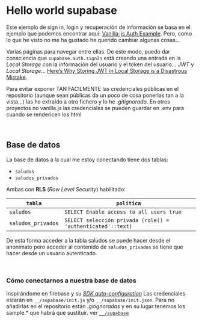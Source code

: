 # Hello world supabase

Este ejemplo de sign in, login y recuperación de información se basa en el ejemplo que podemos encontrar aquí: [Vanilla-js Auth Example](https://github.com/supabase/supabase/tree/master/examples/javascript-auth). Pero, como lo que he visto no me ha gustado he querido cambiar algunas cosas...

Varias páginas para navegar entre ellas. De este modo, puedo dar consciencia que `supabase.auth.signIn` está creando una entrada en la *Local Storage* con la información del usuario y el token del usuario...  *JWT* y *Local Storage*... [Here’s Why Storing JWT in Local Storage is a Disastrous Mistake](https://medium.com/kanlanc/heres-why-storing-jwt-in-local-storage-is-a-great-mistake-df01dad90f9e).

Para evitar exponer TAN FACILMENTE las credenciales públicas en el repositorio (aunque sean públicas da un poco de cosa ponerlas tan a la vista...) las he extraído a otro fichero y lo he *.gitignorado*.  En otros proyectos no vanilla.js las credenciales se pueden guardar en .env para cuando se rendericen los html 

<br>

## Base de datos

La base de datos a la cual me estoy conectando tiene dos tablas:

- `saludos`
- `saludos_privados`

Ambas con **RLS** (*Row Level Security*) habilitado:

| `tabla` | `política` | 
| - | - | 
|`saludos`  | `SELECT Enable access to all users true`|
| `saludos_privados` | `SELECT selección privada (role() = 'authenticated'::text)` | 

De esta forma acceder a la tabla saludos se puede hacer desde el anonimato pero acceder al contenido de `saludos_privados` se tiene que hacer desde un usuario autenticado.

<br>

### Cómo conectarnos a nuestra base de datos

Inspirándome en firebase y su [_SDK auto-configuration_](https://firebase.google.com/docs/hosting/reserved-urls#sdk_auto-configuration) Las credenciales estarán en `__/supabase/init.js` y/o `__/supabase/init.json`.  Para no añadirlas en el repositorio están *.gitignoradas* y en su lugar tenemos los sample.* que habrá que sustituir. ver [`__/supabase`](/__/supabase)

